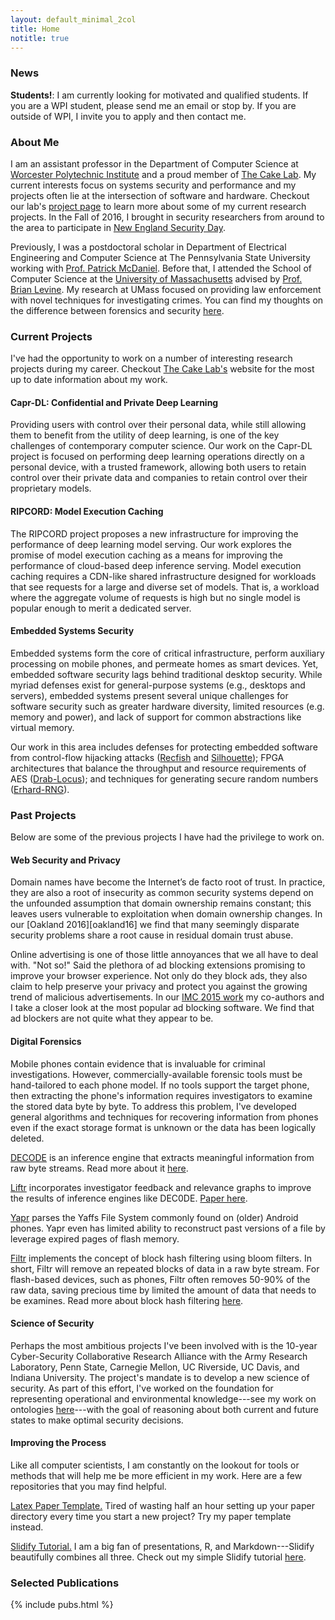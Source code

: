 ```yaml
---
layout: default_minimal_2col
title: Home
notitle: true
---
```


### News

**Students!**: I am currently looking for motivated and qualified students. If
you are a WPI student, please send me an email or stop by. If you are outside
of WPI, I invite you to apply and then contact me.

### About Me

I am an assistant professor in the Department of Computer Science at [Worcester
Polytechnic
Institute](https://www.wpi.edu/academics/departments/computer-science) and a
proud member of [The Cake Lab](https://cake-lab.github.io/). My current
interests focus on systems security and performance and my projects often lie
at the intersection of software and hardware. Checkout our lab's [project
page](https://cake-lab.github.io/projects/) to learn more about some of my
current research projects.    In the Fall of 2016, I brought in security
researchers from around to the area to participate in [New England Security
Day](https://web.cs.wpi.edu/~rjwalls/nesd/).

Previously, I was a postdoctoral scholar in Department of Electrical
Engineering and Computer Science at The Pennsylvania State University working
with [Prof.  Patrick McDaniel](http://www.patrickmcdaniel.org/).  Before that,
I attended the School of Computer Science at the [University of
Massachusetts](http://www.cs.umass.edu/) advised by [Prof. Brian
Levine](http://people.cs.umass.edu/~brian/). My research at UMass focused on
providing law enforcement with novel techniques for investigating crimes. You
can find my thoughts on the difference between forensics and security
[here](http://forensics.umass.edu/publications.php?q=Walls:2011a).

### Current Projects

I've had the opportunity to work on a number of interesting research projects
during my career. Checkout [The Cake Lab's](https://cake-lab.github.io/)
website for the most up to date information about my work. 

#### Capr-DL: Confidential and Private Deep Learning 

Providing users with control over their personal data, while still allowing
them to benefit from the utility of deep learning, is one of the key challenges
of contemporary computer science. Our work on the Capr-DL project is focused on
performing deep learning operations directly on a personal device, with a
trusted framework, allowing both users to retain control over their private
data and companies to retain control over their proprietary models. 

#### RIPCORD: Model Execution Caching 

The RIPCORD project proposes a new infrastructure for improving the performance
of deep learning model serving.  Our work explores the promise of  model
execution caching as a means for improving the performance of cloud-based deep
inference serving. Model execution caching requires a CDN-like shared
infrastructure designed for workloads that see requests for a large and diverse
set of models.  That is, a workload where the aggregate volume of requests is
high but no single model is popular enough to merit a dedicated server. 

#### Embedded Systems Security

Embedded systems form the core of critical infrastructure, perform auxiliary
processing on mobile phones, and permeate homes as smart devices. Yet, embedded
software security lags behind traditional desktop security. While myriad
defenses exist for general-purpose systems (e.g., desktops and servers),
embedded systems present several unique challenges for software security such
as greater hardware diversity, limited resources (e.g. memory and power), and
lack of support for common abstractions like virtual memory.

Our work in this area includes defenses for protecting embedded software from
control-flow hijacking attacks
([Recfish](http://drops.dagstuhl.de/opus/volltexte/2019/10739/) and
[Silhouette](https://arxiv.org/abs/1910.12157)); FPGA architectures that
balance the throughput and resource requirements of AES
([Drab-Locus](https://arxiv.org/abs/1911.04378)); and techniques for generating
secure random numbers ([Erhard-RNG](https://arxiv.org/abs/1903.09365)). 


### Past Projects

Below are some of the previous projects I have had the privilege to work on. 

#### Web Security and Privacy 

Domain names have become the Internet’s de facto root of trust. In practice,
they are also a root of insecurity as common security systems depend on the
unfounded assumption that domain ownership remains constant; this leaves users
vulnerable to exploitation when domain ownership changes. In our [Oakland
2016][oakland16] we find that many seemingly disparate security problems share
a root cause in residual domain trust abuse.

Online advertising is one of those little annoyances that we all have to deal
with. "Not so!" Said the plethora of ad blocking extensions promising to
improve your browser experience. Not only do they block ads, they also claim to
help preserve your privacy and protect  you against the growing trend of
malicious advertisements. In our [IMC 2015 work][imc] my co-authors and I take
a closer look at the most popular ad blocking software. We find that ad
blockers are not quite what they appear to be.

[imc]: http://rjwalls.github.io/papers/walls15_imc.pdf


#### Digital Forensics

Mobile phones contain evidence that is invaluable for criminal investigations.
However, commercially-available forensic tools must be hand-tailored to each
phone model. If no tools support the target phone, then extracting the phone's
information requires investigators to  examine the stored data byte by byte.
To address this problem,  I've developed general algorithms and techniques for
recovering information from phones even if the exact  storage format is unknown
or the data has been logically deleted. 

[DECODE](https://github.com/umass-forensics/DEC0DE-forensics) is an inference engine that extracts meaningful information from raw
byte streams. Read more about it [here][decode]. 

[Liftr](https://github.com/umass-forensics/Liftr-forensics) incorporates
investigator feedback and relevance graphs to improve the results of inference
engines like DEC0DE. [Paper here][liftr].

[Yapr](https://github.com/rjwalls/YaffsParser) parses the Yaffs File System
commonly found on (older) Android phones.  Yapr even has limited ability to
reconstruct past versions of a file by leverage expired pages of flash memory.

[Filtr](https://github.com/rjwalls/Filtr) implements the concept of block hash
filtering using bloom filters. In short, Filtr will remove an repeated blocks
of data in a raw byte stream. For flash-based devices, such as phones, Filtr
often removes 50-90% of the raw data, saving precious time by limited the
amount of data that needs to be examines. Read more about block hash filtering
[here][decode]. 

[decode]: http://forensics.umass.edu/pubs/Walls.usenixSecurity.2011.pdf
[liftr]:http://forensics.umass.edu/pubs/varma.spsm.2014.pdf


#### Science of Security

Perhaps the most  ambitious projects I've been involved with is the 10-year
Cyber-Security Collaborative Research Alliance with the Army Research
Laboratory, Penn State, Carnegie Mellon, UC Riverside, UC Davis, and Indiana
University. The project's mandate is to develop a new science of security. As
part of this effort, I've worked on the foundation for representing operational
and environmental knowledge---see my work on ontologies
[here][ontology1]---with the goal of reasoning about both current and future
states to make optimal security decisions. 

[cra]: http://cra.psu.edu/
[ontology1]: http://rjwalls.github.io/papers/oltramari14_stids.pdf

#### Improving the Process

Like all computer scientists, I am constantly on the lookout for tools or
methods that will help me be more efficient in my work. Here are a few
repositories that you may find helpful.
 
[Latex Paper Template.](https://github.com/rjwalls/paper-template) Tired of wasting half an hour setting up your paper
   directory every time you start a new project? Try my paper template instead.

[Slidify Tutorial.](https://github.com/rjwalls/SlidifyTest) I am a big fan of
presentations, R, and Markdown---Slidify beautifully combines all three. Check
out my simple Slidify tutorial [here](http://rjwalls.github.io/SlidifyTest).


### Selected Publications

{% include pubs.html %}
